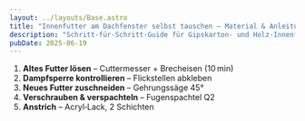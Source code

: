```yaml
---
layout: ../layouts/Base.astro
title: "Innenfutter am Dachfenster selbst tauschen – Material & Anleitung"
description: "Schritt‑für‑Schritt‑Guide für Gipskarton‑ und Holz‑Innenfutter."
pubDate: 2025‑06‑19
---
```


1. **Altes Futter lösen** – Cuttermesser + Brecheisen (10 min)  
2. **Dampfsperre kontrollieren** – Flickstellen abkleben  
3. **Neues Futter zuschneiden** – Gehrungssäge 45°  
4. **Verschrauben & verspachteln** – Fugenspachtel Q2  
5. **Anstrich** – Acryl‑Lack, 2 Schichten
